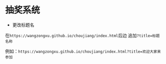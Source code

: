# 抽奖系统

- 更改标题名

在```https://wangzongxu.github.io/choujiang/index.html```后边
追加```?title=标题名称```

例如：```https://wangzongxu.github.io/choujiang/index.html?title=欢迎大家来参加```
